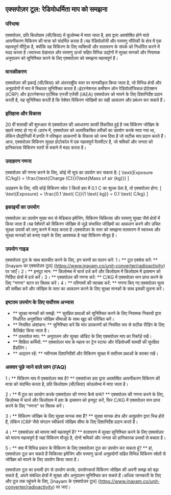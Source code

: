 ## एक्सपोज़र टूल: रेडियोधर्मिता माप को समझना

### परिभाषा
एक्सपोज़र, प्रति किलोग्राम (सी/किग्रा) में कूलोम्ब्स में मापा जाता है, हवा द्वारा अवशोषित होने वाले आयनीकरण विकिरण की मात्रा को संदर्भित करता है।यह रेडियोलॉजी और परमाणु भौतिकी के क्षेत्र में एक महत्वपूर्ण मीट्रिक है, क्योंकि यह विकिरण के लिए व्यक्तियों और वातावरण के संपर्क को निर्धारित करने में मदद करता है।स्वास्थ्य देखभाल और परमाणु ऊर्जा सहित विभिन्न उद्योगों में सुरक्षा मानकों और नियामक अनुपालन को सुनिश्चित करने के लिए एक्सपोज़र को समझना महत्वपूर्ण है।

### मानकीकरण
एक्सपोज़र की इकाई (सी/किग्रा) को अंतरराष्ट्रीय स्तर पर मानकीकृत किया जाता है, जो विभिन्न क्षेत्रों और अनुप्रयोगों में माप में स्थिरता सुनिश्चित करता है।इंटरनेशनल कमीशन ऑन रेडियोलॉजिकल प्रोटेक्शन (ICRP) और इंटरनेशनल एटॉमिक एनर्जी एजेंसी (IAEA) एक्सपोज़र को मापने के लिए दिशानिर्देश प्रदान करती है, यह सुनिश्चित करती है कि पेशेवर विकिरण जोखिमों का सही आकलन और प्रबंधन कर सकते हैं।

### इतिहास और विकास
20 वीं शताब्दी की शुरुआत से एक्सपोज़र की अवधारणा काफी विकसित हुई है जब विकिरण जोखिम के खतरे स्पष्ट हो गए थे।प्रारंभ में, एक्सपोज़र को अल्पविकसित तरीकों का उपयोग करके मापा गया था, लेकिन प्रौद्योगिकी में प्रगति ने परिष्कृत उपकरणों के विकास को जन्म दिया है जो सटीक माप प्रदान करते हैं।आज, एक्सपोज़र विकिरण सुरक्षा प्रोटोकॉल में एक महत्वपूर्ण पैरामीटर है, जो श्रमिकों और जनता को हानिकारक विकिरण स्तरों से बचाने में मदद करता है।

### उदाहरण गणना
एक्सपोज़र की गणना करने के लिए, कोई भी सूत्र का उपयोग कर सकता है:
\[ \text{Exposure (C/kg)} = \frac{\text{Charge (C)}}{\text{Mass of air (kg)}} \]

उदाहरण के लिए, यदि कोई विकिरण स्रोत 1 किलो हवा में 0.1 C का शुल्क देता है, तो एक्सपोज़र होगा:
\[ \text{Exposure} = \frac{0.1 \text{ C}}{1 \text{ kg}} = 0.1 \text{ C/kg} \]

### इकाइयों का उपयोग
एक्सपोज़र का उपयोग मुख्य रूप से मेडिकल इमेजिंग, विकिरण चिकित्सा और परमाणु सुरक्षा जैसे क्षेत्रों में किया जाता है।यह पेशेवरों को विकिरण जोखिम से जुड़े संभावित जोखिमों का आकलन करने और उचित सुरक्षा उपायों को लागू करने में मदद करता है।एक्सपोज़र के स्तर को समझना वातावरण में स्वास्थ्य और सुरक्षा मानकों को बनाए रखने के लिए आवश्यक है जहां विकिरण मौजूद है।

### उपयोग गाइड
एक्सपोज़र टूल के साथ बातचीत करने के लिए, इन चरणों का पालन करें:
1। ** टूल एक्सेस करें: ** [Inayam का एक्सपोज़र टूल] (https://www.inayam.co/unit-converter/radioactivity) पर जाएँ।
2। ** इनपुट मान: ** किलोम्ब्स में चार्ज दर्ज करें और किलोग्राम में किलोग्राम में द्रव्यमान को निर्दिष्ट क्षेत्रों में दर्ज करें।
3। ** एक्सपोज़र की गणना करें: ** C/KG में एक्सपोज़र मान प्राप्त करने के लिए "गणना" बटन पर क्लिक करें।
4। ** परिणामों की व्याख्या करें: ** गणना किए गए एक्सपोज़र मूल्य की समीक्षा करें और जोखिम के स्तर का आकलन करने के लिए सुरक्षा मानकों के साथ इसकी तुलना करें।

### इष्टतम उपयोग के लिए सर्वोत्तम अभ्यास
- ** सुरक्षा मानकों को समझें: ** सुरक्षित प्रथाओं को सुनिश्चित करने के लिए नियामक निकायों द्वारा निर्धारित अनुशंसित जोखिम सीमाओं के साथ खुद को परिचित करें।
- ** नियमित अंशांकन: ** सुनिश्चित करें कि माप उपकरणों को नियमित रूप से सटीक रीडिंग के लिए कैलिब्रेट किया जाता है।
- ** दस्तावेज़ माप: ** अनुपालन और सुरक्षा ऑडिट के लिए एक्सपोज़र माप का रिकॉर्ड रखें।
- ** शिक्षित कर्मियों: ** एक्सपोज़र माप के महत्व पर ट्रेन स्टाफ और रेडियोधर्मी सामग्री की सुरक्षित हैंडलिंग।
- ** अद्यतन रहें: ** नवीनतम दिशानिर्देशों और विकिरण सुरक्षा में सर्वोत्तम प्रथाओं के बराबर रखें।

### अक्सर पूछे जाने वाले प्रश्न (FAQ)

1। ** विकिरण माप में एक्सपोज़र क्या है? **
एक्सपोजर हवा द्वारा अवशोषित आयनीकरण विकिरण की मात्रा को संदर्भित करता है, प्रति किलोग्राम (सी/किग्रा) कोउलोम्स में मापा जाता है।

2। ** मैं टूल का उपयोग करके एक्सपोज़र की गणना कैसे करूं? **
एक्सपोज़र की गणना करने के लिए, किलोम्ब्स में चार्ज और किलोग्राम में हवा के द्रव्यमान को इनपुट करें, फिर C/KG में एक्सपोज़र मान प्राप्त करने के लिए "गणना" पर क्लिक करें।

3। ** विकिरण जोखिम के लिए सुरक्षा मानक क्या हैं? **
सुरक्षा मानक क्षेत्र और अनुप्रयोग द्वारा भिन्न होते हैं, लेकिन ICRP जैसे संगठन स्वीकार्य जोखिम सीमा के लिए दिशानिर्देश प्रदान करते हैं।

4। ** एक्सपोज़र को मापना क्यों महत्वपूर्ण है? **
वातावरण में सुरक्षा सुनिश्चित करने के लिए एक्सपोज़र को मापना महत्वपूर्ण है जहां विकिरण मौजूद है, दोनों श्रमिकों और जनता को हानिकारक प्रभावों से बचाता है।

5। ** क्या मैं विभिन्न प्रकार के विकिरण के लिए एक्सपोज़र टूल का उपयोग कर सकता हूं? **
हां, एक्सपोज़र टूल कर सकते हैं चिकित्सा इमेजिंग और परमाणु ऊर्जा अनुप्रयोगों सहित विभिन्न विकिरण स्रोतों से जोखिम को मापने के लिए उपयोग किया जाता है।

एक्सपोज़र टूल का प्रभावी ढंग से उपयोग करके, उपयोगकर्ता विकिरण जोखिम की अपनी समझ को बढ़ा सकते हैं, अपने संबंधित क्षेत्रों में सुरक्षा और अनुपालन सुनिश्चित कर सकते हैं।अधिक जानकारी के लिए और टूल तक पहुंचने के लिए, [Inayam के एक्सपोज़र टूल] (https://www.inayam.co/unit-converter/radioactivity) पर जाएं।